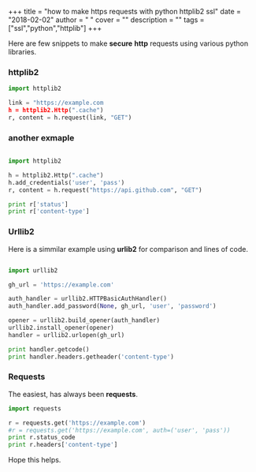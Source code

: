 
+++
title = "how to make https requests with python httplib2 ssl"
date = "2018-02-02"
author = " "
cover = ""
description = ""
tags = ["ssl","python","httplib"]
+++

Here are few snippets to make **secure** **http** requests using various python libraries.

 ### httplib2

 ```python
 import httplib2

link = "https://example.com
h = httplib2.Http(".cache")
r, content = h.request(link, "GET")

```
 ### another exmaple

 ```python

import httplib2

h = httplib2.Http(".cache")
h.add_credentials('user', 'pass')
r, content = h.request("https://api.github.com", "GET")

print r['status']
print r['content-type']

```
 ### Urllib2

 Here is a simmilar example using **urlib2** for comparison and lines of code.

 ```python

import urllib2

gh_url = 'https://example.com'

auth_handler = urllib2.HTTPBasicAuthHandler()
auth_handler.add_password(None, gh_url, 'user', 'password')

opener = urllib2.build_opener(auth_handler)
urllib2.install_opener(opener)
handler = urllib2.urlopen(gh_url)

print handler.getcode()
print handler.headers.getheader('content-type')

```
 ### Requests

  The easiest, has always been **requests**. 

 ```python
 import requests

r = requests.get('https://example.com')
#r = requests.get('https://example.com', auth=('user', 'pass'))
print r.status_code
print r.headers['content-type']

```
 Hope this helps.



